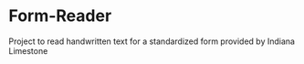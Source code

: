 # Form-Reader
Project to read handwritten text for a standardized form provided by Indiana Limestone



<p>
<src = "https://github.com/bkhummel/Form-Reader/blob/master/template_matches/0.jpg" width = "200">
  </p>
